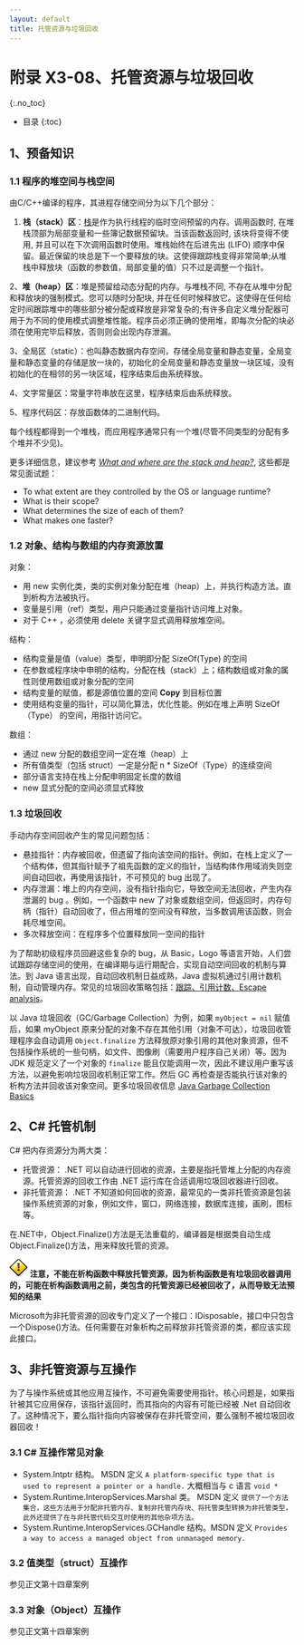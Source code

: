 ```yaml
---
layout: default
title: 托管资源与垃圾回收
---
```


# 附录 X3-08、托管资源与垃圾回收
{:.no_toc}

* 目录
{:toc}


## 1、预备知识

### 1.1  程序的堆空间与栈空间

由C/C++编译的程序，其进程存储空间分为以下几个部分：

1. **栈（stack）区**：[栈](https://en.wikipedia.org/wiki/Stack_%28abstract_data_type%29#Compile_time_memory_management)是作为执行线程的临时空间预留的内存。调用函数时, 在堆栈顶部为局部变量和一些簿记数据预留块。当该函数返回时, 该块将变得不使用, 并且可以在下次调用函数时使用。堆栈始终在后进先出 (LIFO) 顺序中保留。最近保留的块总是下一个要释放的块。这使得跟踪栈变得非常简单;从堆栈中释放块（函数的参数值，局部变量的值）只不过是调整一个指针。

2、**堆（heap）区**：堆是预留给动态分配的内存。与堆栈不同, 不存在从堆中分配和释放块的强制模式。您可以随时分配块, 并在任何时候释放它。这使得在任何给定时间跟踪堆中的哪些部分被分配或释放是非常复杂的;有许多自定义堆分配器可用于为不同的使用模式调整堆性能。程序员必须正确的使用堆，即每次分配的块必须在使用完毕后释放，否则则会出现内存泄漏。

3、全局区（static）：也叫静态数据内存空间，存储全局变量和静态变量，全局变量和静态变量的存储是放一块的，初始化的全局变量和静态变量放一块区域，没有初始化的在相邻的另一块区域，程序结束后由系统释放。

4、文字常量区：常量字符串放在这里，程序结束后由系统释放。

5、程序代码区：存放函数体的二进制代码。

每个线程都得到一个堆栈，而应用程序通常只有一个堆(尽管不同类型的分配有多个堆并不少见)。

更多详细信息，建议参考 _[What and where are the stack and heap?](https://stackoverflow.com/questions/79923/what-and-where-are-the-stack-and-heap)_, 这些都是常见面试题：

* To what extent are they controlled by the OS or language runtime?
* What is their scope?
* What determines the size of each of them?
* What makes one faster?

 ### 1.2 对象、结构与数组的内存资源放置

 对象：
 
 * 用 new 实例化类，类的实例对象分配在堆（heap）上，并执行构造方法。直到析构方法被执行。
 * 变量是引用（ref）类型，用户只能通过变量指针访问堆上对象。
 * 对于 C++ ，必须使用 delete 关键字显式调用释放堆空间。

结构：

* 结构变量是值（value）类型，申明即分配 SizeOf(Type) 的空间
* 在参数或程序块中申明的结构，分配在栈（stack）上；结构数组或对象的属性则使用数组或对象分配的空间
* 结构变量的赋值，都是源值位置的空间  **Copy** 到目标位置
* 使用结构变量的指针，可以简化算法，优化性能。例如在堆上声明 SizeOf（Type） 的空间，用指针访问它。

数组：

* 通过 new 分配的数组空间一定在堆（heap）上
* 所有值类型（包括 struct）一定是分配 n * SizeOf（Type）的连续空间 
* 部分语言支持在栈上分配申明固定长度的数组
* new 显式分配的空间必须显式释放

### 1.3 垃圾回收

手动内存空间回收产生的常见问题包括：

* 悬挂指针：内存被回收，但遗留了指向该空间的指针。例如，在栈上定义了一个结构体，但其指针赋予了祖先函数的定义的指针，当结构体作用域消失则空间自动回收，再使用该指针，不可预见的 bug 出现了。
* 内存泄漏：堆上的内存空间，没有指针指向它，导致空间无法回收，产生内存泄漏的 bug 。例如，一个函数中 new 了对象或数组空间，但返回时，内存句柄（指针）自动回收了，但占用堆的空间没有释放，当多数调用该函数，则会耗尽堆空间。
* 多次释放空间：在程序多个位置释放同一空间的指针

为了帮助初级程序员回避这些复杂的 bug，从 Basic，Logo 等语言开始，人们尝试跟踪存储空间的使用，在编译期与运行期配合，实现自动空间回收的机制与算法。到 Java 语言出现，自动回收机制日益成熟，Java 虚拟机通过引用计数机制，自动管理内存。常见的垃圾回收策略包括：[跟踪、引用计数、Escape analysis](https://en.wikipedia.org/wiki/Garbage_collection_\(computer_science\)#Strategies)。

以 Java 垃圾回收（GC/Garbage Collection）为例，如果 `myObject = nil` 赋值后，如果 myObject 原来分配的对象不存在其他引用（对象不可达），垃圾回收管理程序会自动调用 `Object.finalize` 方法释放原对象引用的其他对象资源，但不包括操作系统的一些句柄，如文件、图像刷（需要用户程序自己关闭）等。因为 JDK 规范定义了一个对象的 `finalize` 能且仅能调用一次，因此不建议用户重写该方法，以避免影响垃圾回收机制正常工作。然后 GC 再检查是否能执行该对象的析构方法并回收该对象空间。更多垃圾回收信息 [Java Garbage Collection Basics](http://www.oracle.com/webfolder/technetwork/tutorials/obe/java/gc01/index.html)

## 2、C# 托管机制

C# 把内存资源分为两大类：

* 托管资源： .NET 可以自动进行回收的资源，主要是指托管堆上分配的内存资源。托管资源的回收工作由 .NET 运行库在合适调用垃圾回收器进行回收。
* 非托管资源： .NET 不知道如何回收的资源，最常见的一类非托管资源是包装操作系统资源的对象，例如文件，窗口，网络连接，数据库连接，画刷，图标等。

在.NET中，Object.Finalize()方法是无法重载的，编译器是根据类自动生成Object.Finalize()方法，用来释放托管的资源。

![](images/drf/exclamation.png) **注意，不能在析构函数中释放托管资源，因为析构函数是有垃圾回收器调用的，可能在析构函数调用之前，类包含的托管资源已经被回收了，从而导致无法预知的结果**

Microsoft为非托管资源的回收专门定义了一个接口：IDisposable，接口中只包含一个Dispose()方法。任何需要在对象析构之前释放非托管资源的类，都应该实现此接口。

## 3、非托管资源与互操作

为了与操作系统或其他应用互操作，不可避免需要使用指针。核心问题是，如果指针被其它应用保存，该指针返回时，而其指向的内容有可能已经被 .Net 自动回收了。这种情况下，要么指针指向内容被保存在非托管空间，要么强制不被垃圾回收器回收！

### 3.1 C# 互操作常见对象

* System.Intptr 结构。 MSDN 定义 `A platform-specific type that is used to represent a pointer or a handle.` 大概相当与 c 语言 `void *` 
* System.Runtime.InteropServices.Marshal 类。 MSDN 定义 `提供了一个方法集合，这些方法用于分配非托管内存、复制非托管内存块、将托管类型转换为非托管类型，此外还提供了在与非托管代码交互时使用的其他杂项方法。` 
* System.Runtime.InteropServices.GCHandle 结构。MSDN 定义 `Provides a way to access a managed object from unmanaged memory.`

### 3.2 值类型（struct）互操作

参见正文第十四章案例

### 3.3 对象（Object）互操作

参见正文第十四章案例








